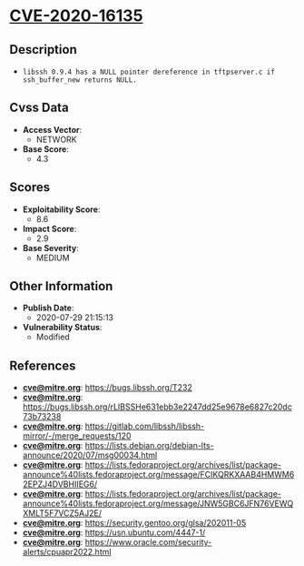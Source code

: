
# [CVE-2020-16135](https://cve.mitre.org/cgi-bin/cvename.cgi?name=CVE-2020-16135)

## Description

- `libssh 0.9.4 has a NULL pointer dereference in tftpserver.c if ssh_buffer_new returns NULL.`

## Cvss Data

- **Access Vector**:
  - NETWORK
- **Base Score**:
  - 4.3

## Scores

- **Exploitability Score**:
  - 8.6
- **Impact Score**:
  - 2.9
- **Base Severity**:
  - MEDIUM

## Other Information

- **Publish Date**:
  - 2020-07-29 21:15:13
- **Vulnerability Status**:
  - Modified

## References

- **cve@mitre.org**: https://bugs.libssh.org/T232
- **cve@mitre.org**: https://bugs.libssh.org/rLIBSSHe631ebb3e2247dd25e9678e6827c20dc73b73238
- **cve@mitre.org**: https://gitlab.com/libssh/libssh-mirror/-/merge_requests/120
- **cve@mitre.org**: https://lists.debian.org/debian-lts-announce/2020/07/msg00034.html
- **cve@mitre.org**: https://lists.fedoraproject.org/archives/list/package-announce%40lists.fedoraproject.org/message/FCIKQRKXAAB4HMWM62EPZJ4DVBHIIEG6/
- **cve@mitre.org**: https://lists.fedoraproject.org/archives/list/package-announce%40lists.fedoraproject.org/message/JNW5GBC6JFN76VEWQXMLT5F7VCZ5AJ2E/
- **cve@mitre.org**: https://security.gentoo.org/glsa/202011-05
- **cve@mitre.org**: https://usn.ubuntu.com/4447-1/
- **cve@mitre.org**: https://www.oracle.com/security-alerts/cpuapr2022.html
